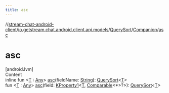 ```yaml
---
title: asc
---
```

//[stream-chat-android-client](../../../../index.md)/[io.getstream.chat.android.client.api.models](../../index.md)/[QuerySort](../index.md)/[Companion](index.md)/[asc](asc.md)



# asc  
[androidJvm]  
Content  
inline fun &lt;[T](asc.md) : [Any](https://kotlinlang.org/api/latest/jvm/stdlib/kotlin/-any/index.html)&gt; [asc](asc.md)(fieldName: [String](https://kotlinlang.org/api/latest/jvm/stdlib/kotlin/-string/index.html)): [QuerySort](../index.md)&lt;[T](asc.md)&gt;  
fun &lt;[T](asc.md) : [Any](https://kotlinlang.org/api/latest/jvm/stdlib/kotlin/-any/index.html)&gt; [asc](asc.md)(field: [KProperty1](https://kotlinlang.org/api/latest/jvm/stdlib/kotlin.reflect/-k-property1/index.html)&lt;[T](asc.md), [Comparable](https://kotlinlang.org/api/latest/jvm/stdlib/kotlin/-comparable/index.html)&lt;*&gt;?&gt;): [QuerySort](../index.md)&lt;[T](asc.md)&gt;  



